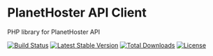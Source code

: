# PlanetHoster API Client
PHP library for PlanetHoster API

[![Build Status](https://travis-ci.org/PlanetHoster/planethoster-php.svg)](https://travis-ci.org/PlanetHoster/planethoster-php)
[![Latest Stable Version](https://poser.pugx.org/planethoster/planethoster-api/v/stable)](https://packagist.org/packages/planethoster/planethoster-api)
[![Total Downloads](https://poser.pugx.org/planethoster/planethoster-api/downloads)](https://packagist.org/packages/planethoster/planethoster-api)
[![License](https://poser.pugx.org/planethoster/planethoster-api/license)](https://packagist.org/packages/planethoster/planethoster-api)